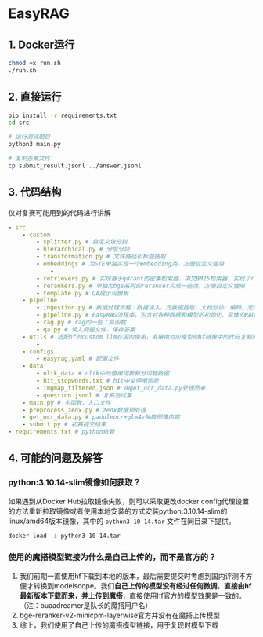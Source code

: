 # EasyRAG

## 1. Docker运行

```bash
chmod +x run.sh
./run.sh
```

## 2. 直接运行

```bash
pip install -r requirements.txt
cd src

# 运行测试题目
python3 main.py 

# 复制答案文件
cp submit_result.jsonl ../answer.jsonl
```

## 3. 代码结构

仅对复赛可能用到的代码进行讲解

```yaml
- src
    - custom
        - splitter.py # 自定义块分割
        - hierarchical.py # 分层分块
        - transformation.py # 文件路径和标题抽取
        - embeddings # 为GTE单独实现一个embedding类，方便自定义使用
            - ...
        - retrievers.py # 实现基于qdrant的密集检索器，中文BM25检索器，实现了rrf和简单合并的融合检索器
        - rerankers.py # 单独为bge系列的reranker实现一些类，方便自定义使用
        - template.py # QA提示词模板
    - pipeline
        - ingestion.py # 数据处理流程：数据读入，元数据提取，文档分块，编码，元数据过滤器，向量数据库建立
        - pipeline.py # EasyRAG流程类，包含对各种数据和模型的初始化、具体的RAG流程定义
        - rag.py # rag的一些工具函数
        - qa.py # 读入问题文件，保存答案
    - utils # 适配hf的custom llm在国内使用，直接由对应模型的hf链接中的代码复制而来
        - ...
    - configs
        - easyrag.yaml # 配置文件
    - data
        - nltk_data # nltk中的停用词表和分词器数据
        - hit_stopwords.txt # hit中文停用词表
        - imgmap_filtered.json # 由get_ocr_data.py处理而来
        - question.jsonl # 复赛测试集
    - main.py # 主函数，入口文件
    - preprocess_zedx.py # zedx数据预处理
    - get_ocr_data.py # paddleocr+glm4v抽取图像内容
    - submit.py # 初赛提交结果
- requirements.txt # python依赖
```

## 4. 可能的问题及解答

### python:3.10.14-slim镜像如何获取？

如果遇到从Docker Hub拉取镜像失败，则可以采取更改docker config代理设置的方法重新拉取镜像或者使用本地安装的方式安装python:3.10.14-slim的linux/amd64版本镜像，其中的 `python3-10-14.tar` 文件在同目录下提供。

```bash
docker load -i python3-10-14.tar
```

### 使用的魔搭模型链接为什么是自己上传的，而不是官方的？

1. 我们前期一直使用hf下载到本地的版本，最后需要提交时考虑到国内评测不方便才转换到modelscope。我们**自己上传的模型没有经过任何微调**，**直接由hf最新版本下载而来，并上传到魔搭**，直接使用hf官方的模型效果是一致的。（注：buaadreamer是队长的魔搭用户名）
2. bge-reranker-v2-minicpm-layerwise官方并没有在魔搭上传模型
3. 综上，我们使用了自己上传的魔搭模型链接，用于复现时模型下载
